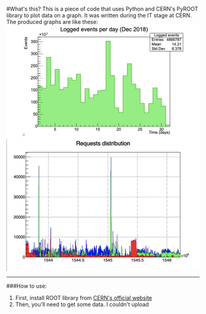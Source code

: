 #What's this?
This is a piece of code that uses Python and CERN's PyROOT library to plot data on a graph. It was written during the
IT stage at CERN. The produced graphs are like these:<br>
![plot1](plot1.png "Plot 1") ![plot2](plot2.png "Plot 2")

---

###How to use:

1. First, install ROOT library from [CERN's official website](https://root.cern.ch/downloading-root)
1. Then, you'll need to get some data. I couldn't upload 

 